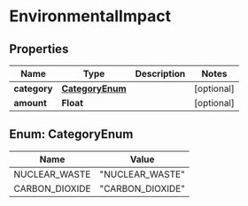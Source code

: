 # EnvironmentalImpact

## Properties
Name | Type | Description | Notes
------------ | ------------- | ------------- | -------------
**category** | [**CategoryEnum**](#CategoryEnum) |  |  [optional]
**amount** | **Float** |  |  [optional]

<a name="CategoryEnum"></a>
## Enum: CategoryEnum
Name | Value
---- | -----
NUCLEAR_WASTE | &quot;NUCLEAR_WASTE&quot;
CARBON_DIOXIDE | &quot;CARBON_DIOXIDE&quot;
